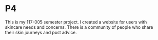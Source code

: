 # P4
This is my 117-005 semester project. 
I created a website for users with skincare needs and concerns.
There is a community of people who share their skin journeys and post advice.
